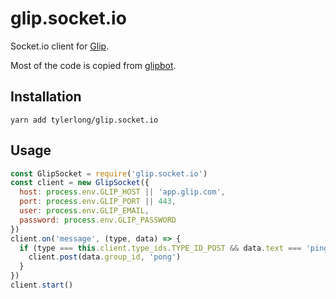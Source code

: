# glip.socket.io

Socket.io client for [Glip](https://glip.com).

Most of the code is copied from [glipbot](https://github.com/jstrinko/glipbot).


## Installation

```
yarn add tylerlong/glip.socket.io
```


## Usage

```javascript
const GlipSocket = require('glip.socket.io')
const client = new GlipSocket({
  host: process.env.GLIP_HOST || 'app.glip.com',
  port: process.env.GLIP_PORT || 443,
  user: process.env.GLIP_EMAIL,
  password: process.env.GLIP_PASSWORD
})
client.on('message', (type, data) => {
  if (type === this.client.type_ids.TYPE_ID_POST && data.text === 'ping') {
    client.post(data.group_id, 'pong')
  }
})
client.start()
```
